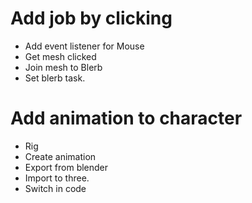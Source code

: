 # Add job by clicking

* Add event listener for Mouse
* Get mesh clicked
* Join mesh to Blerb
* Set blerb task.

# Add animation to character

* Rig
* Create animation
* Export from blender
* Import to three.
* Switch in code
